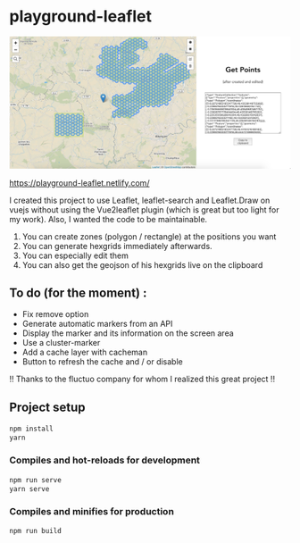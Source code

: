 # playground-leaflet

![image](./img.png)

https://playground-leaflet.netlify.com/

I created this project to use Leaflet, leaflet-search and Leaflet.Draw on vuejs without using the Vue2leaflet plugin (which is great but too light for my work). Also, I wanted the code to be maintainable.

1. You can create zones (polygon / rectangle) at the positions you want
2. You can generate hexgrids immediately afterwards.
3. You can especially edit them
4. You can also get the geojson of his hexgrids live on the clipboard

## To do (for the moment) :

- Fix remove option
- Generate automatic markers from an API
- Display the marker and its information on the screen area
- Use a cluster-marker
- Add a cache layer with cacheman
- Button to refresh the cache and / or disable

!! Thanks to the fluctuo company for whom I realized this great project !!

## Project setup

```
npm install
yarn
```

### Compiles and hot-reloads for development

```
npm run serve
yarn serve
```

### Compiles and minifies for production

```
npm run build
```
